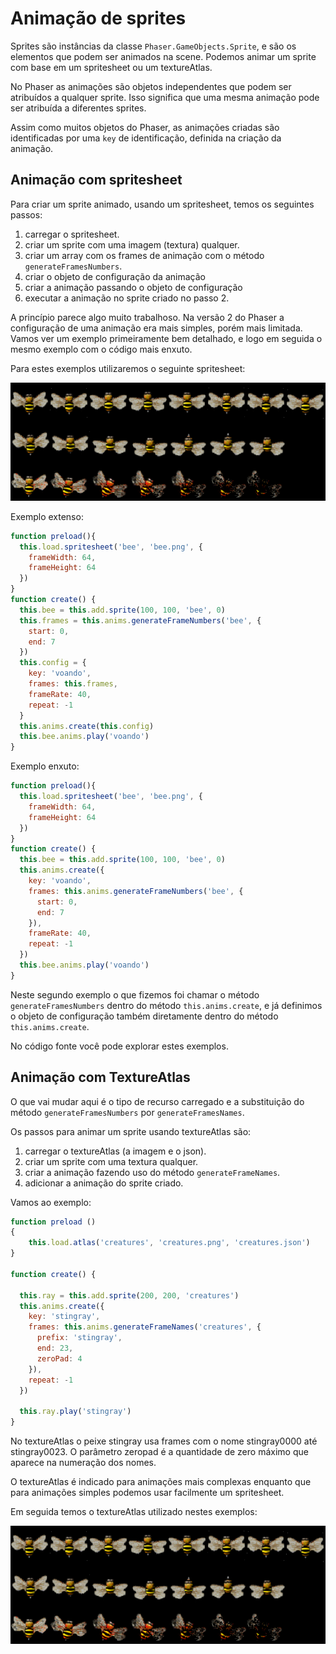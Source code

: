 # Animação de sprites

Sprites são instâncias da classe ``Phaser.GameObjects.Sprite``, e são os elementos que podem ser animados na scene. Podemos animar um sprite com base em um spritesheet ou um textureAtlas.

No Phaser as animações são objetos independentes que podem ser atribuídos a qualquer sprite. Isso significa que uma mesma animação pode ser atribuída a diferentes sprites.

Assim como muitos objetos do Phaser, as animações criadas são identificadas por uma ``key`` de identificação, definida na criação da animação.

## Animação com spritesheet

Para criar um sprite animado, usando um spritesheet, temos os seguintes passos:
1. carregar o spritesheet.
2. criar um sprite com uma imagem (textura) qualquer.
3. criar um array com os frames de animação com o método ``generateFramesNumbers``.
4. criar o objeto de configuração da animação
5. criar a animação passando o objeto de configuração
6. executar a animação no sprite criado no passo 2.

A princípio parece algo muito trabalhoso. Na versão 2 do Phaser a configuração de uma animação era mais simples, porém mais limitada. Vamos ver um exemplo primeiramente bem detalhado, e logo em seguida o mesmo exemplo com o código mais enxuto.

Para estes exemplos utilizaremos o seguinte spritesheet:

![fig 24](resources/img/fig024.png)

Exemplo extenso:
```javascript
function preload(){
  this.load.spritesheet('bee', 'bee.png', {
    frameWidth: 64,
    frameHeight: 64
  })
}
function create() {
  this.bee = this.add.sprite(100, 100, 'bee', 0)
  this.frames = this.anims.generateFrameNumbers('bee', {
    start: 0,
    end: 7
  })
  this.config = {
    key: 'voando',
    frames: this.frames,
    frameRate: 40,
    repeat: -1
  }
  this.anims.create(this.config)
  this.bee.anims.play('voando')
}
```
Exemplo enxuto:

```javascript
function preload(){
  this.load.spritesheet('bee', 'bee.png', {
    frameWidth: 64,
    frameHeight: 64
  })
}
function create() {
  this.bee = this.add.sprite(100, 100, 'bee', 0)
  this.anims.create({
    key: 'voando',
    frames: this.anims.generateFrameNumbers('bee', {
      start: 0,
      end: 7
    }),
    frameRate: 40,
    repeat: -1
  })
  this.bee.anims.play('voando')
}
```
Neste segundo exemplo o que fizemos foi chamar o método ``generateFramesNumbers`` dentro do método ``this.anims.create``, e já definimos o objeto de configuração também diretamente dentro do método ``this.anims.create``.

No código fonte você pode explorar estes exemplos.

## Animação com TextureAtlas

O que vai mudar aqui é o tipo de recurso carregado e a substituição do método ``generateFramesNumbers`` por ``generateFramesNames``.

Os passos para animar um sprite usando textureAtlas são:

1. carregar o textureAtlas (a imagem e o json).
2. criar um sprite com uma textura qualquer.
3. criar a animação fazendo uso do método ``generateFrameNames``.
4. adicionar a animação do sprite criado.

Vamos ao exemplo:
```javascript
function preload ()
{
    this.load.atlas('creatures', 'creatures.png', 'creatures.json')
}

function create() {

  this.ray = this.add.sprite(200, 200, 'creatures')
  this.anims.create({
    key: 'stingray',
    frames: this.anims.generateFrameNames('creatures', {
      prefix: 'stingray',
      end: 23,
      zeroPad: 4
    }),
    repeat: -1
  })

  this.ray.play('stingray')
}
  ```
  No textureAtlas o peixe stingray usa frames com o nome stingray0000 até stingray0023.
  O parâmetro zeropad é a quantidade de zero máximo que aparece na numeração dos nomes.

  O textureAtlas é indicado para animações mais complexas enquanto que para animações simples podemos usar facilmente um spritesheet.

  Em seguida temos o textureAtlas utilizado nestes exemplos:

  ![fig 25](resources/img/fig024.png)
